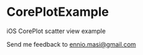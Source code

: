 CorePlotExample
=======================

iOS CorePlot scatter view example

Send me feedback to ennio.masi@gmail.com